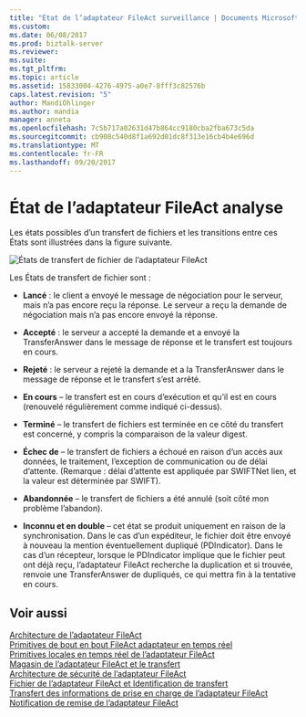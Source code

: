 ```yaml
---
title: "État de l’adaptateur FileAct surveillance | Documents Microsoft"
ms.custom: 
ms.date: 06/08/2017
ms.prod: biztalk-server
ms.reviewer: 
ms.suite: 
ms.tgt_pltfrm: 
ms.topic: article
ms.assetid: 15833004-4276-4975-a0e7-8fff3c82576b
caps.latest.revision: "5"
author: MandiOhlinger
ms.author: mandia
manager: anneta
ms.openlocfilehash: 7c5b717a02631d47b864cc9180cba2fba673c5da
ms.sourcegitcommit: cb908c540d8f1a692d01dc8f313e16cb4b4e696d
ms.translationtype: MT
ms.contentlocale: fr-FR
ms.lasthandoff: 09/20/2017
---
```

# <a name="fileact-adapter-status-monitoring"></a>État de l’adaptateur FileAct analyse
Les états possibles d’un transfert de fichiers et les transitions entre ces États sont illustrées dans la figure suivante.  
  
 ![États de transfert de fichier de l’adaptateur FileAct](../../adapters-and-accelerators/fileact-interact/media/2e01feaa-6b68-49a2-a47d-6359be1f4034.gif "2e01feaa-6b68-49a2-a47d-6359be1f4034")  
  
 Les États de transfert de fichier sont :  
  
-   **Lancé** : le client a envoyé le message de négociation pour le serveur, mais n’a pas encore reçu la réponse. Le serveur a reçu la demande de négociation mais n’a pas encore envoyé la réponse.  
  
-   **Accepté** : le serveur a accepté la demande et a envoyé la TransferAnswer dans le message de réponse et le transfert est toujours en cours.  
  
-   **Rejeté** : le serveur a rejeté la demande et a la TransferAnswer dans le message de réponse et le transfert s’est arrêté.  
  
-   **En cours** – le transfert est en cours d’exécution et qu’il est en cours (renouvelé régulièrement comme indiqué ci-dessus).  
  
-   **Terminé** – le transfert de fichiers est terminée en ce côté du transfert est concerné, y compris la comparaison de la valeur digest.  
  
-   **Échec de** – le transfert de fichiers a échoué en raison d’un accès aux données, le traitement, l’exception de communication ou de délai d’attente. (Remarque : délai d’attente est appliquée par SWIFTNet lien, et la valeur est déterminée par SWIFT).  
  
-   **Abandonnée** – le transfert de fichiers a été annulé (soit côté mon problème l’abandon).  
  
-   **Inconnu et en double** – cet état se produit uniquement en raison de la synchronisation. Dans le cas d’un expéditeur, le fichier doit être envoyé à nouveau la mention éventuellement dupliqué (PDIndicator). Dans le cas d’un récepteur, lorsque le PDIndicator implique que le fichier peut ont déjà reçu, l’adaptateur FileAct recherche la duplication et si trouvée, renvoie une TransferAnswer de dupliqués, ce qui mettra fin à la tentative en cours.  
  
## <a name="see-also"></a>Voir aussi  
 [Architecture de l’adaptateur FileAct](../../adapters-and-accelerators/fileact-interact/fileact-adapter-architecture.md)   
 [Primitives de bout en bout FileAct adaptateur en temps réel](../../adapters-and-accelerators/fileact-interact/fileact-adapter-real-time-end-to-end-primitives.md)   
 [Primitives locales en temps réel de l’adaptateur FileAct](../../adapters-and-accelerators/fileact-interact/fileact-adapter-real-time-local-primitives.md)   
 [Magasin de l’adaptateur FileAct et le transfert](../../adapters-and-accelerators/fileact-interact/fileact-adapter-store-and-forward.md)   
 [Architecture de sécurité de l’adaptateur FileAct](../../adapters-and-accelerators/fileact-interact/fileact-adapter-security-architecture.md)   
 [Fichier de l’adaptateur FileAct et Identification de transfert](../../adapters-and-accelerators/fileact-interact/fileact-adapter-file-and-transfer-identification.md)   
 [Transfert des informations de prise en charge de l’adaptateur FileAct](../../adapters-and-accelerators/fileact-interact/fileact-adapter-supporting-information-transfer.md)   
 [Notification de remise de l’adaptateur FileAct](../../adapters-and-accelerators/fileact-interact/fileact-adapter-delivery-notification.md)